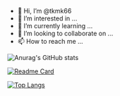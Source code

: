 - 👋 Hi, I’m @tkmk66
- 👀 I’m interested in ...
- 🌱 I’m currently learning ...
- 💞️ I’m looking to collaborate on ...
- 📫 How to reach me ...

<!---
tkmk66/tkmk66 is a ✨ special ✨ repository because its `README.md` (this file) appears on your GitHub profile.
You can click the Preview link to take a look at your changes.
--->

<!-- [![Anurag's GitHub stats](https://github-readme-stats.vercel.app/api?username=tkmk66)](https://github.com/anuraghazra/github-readme-stats) -->
![Anurag's GitHub stats](https://github-readme-stats.vercel.app/api?username=tkmk66&theme=outrun&show_icons=true)

[![Readme Card](https://github-readme-stats.vercel.app/api/pin/?username=tkmk66&theme=outrun&repo=github-readme-stats)](https://github.com/anuraghazra/github-readme-stats)

[![Top Langs](https://github-readme-stats.vercel.app/api/top-langs/?username=tkmk66&theme=outrun)](https://github.com/anuraghazra/github-readme-stats)
